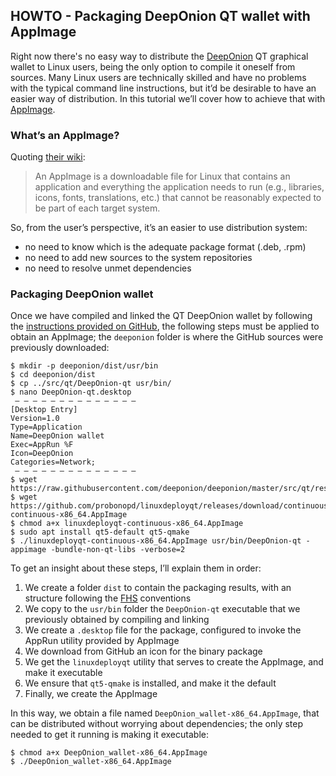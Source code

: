 ## HOWTO - Packaging DeepOnion QT wallet with AppImage

Right now there's no easy way to distribute the [DeepOnion](https://deeponion.org/) QT graphical wallet to Linux users, being the only option to compile it oneself from sources. Many Linux users are technically skilled and have no problems with the typical command line instructions, but it’d be desirable to have an easier way of distribution. In this tutorial we’ll cover how to achieve that with [AppImage](https://appimage.org/).

### What’s an AppImage?

Quoting [their wiki](https://github.com/AppImage/AppImageKit/wiki#-what-is-an-appimage):

> An AppImage is a downloadable file for Linux that contains an application and everything the application needs to run (e.g., libraries, icons, fonts, translations, etc.) that cannot be reasonably expected to be part of each target system.

So, from the user’s perspective, it’s an easier to use distribution system:

* no need to know which is the adequate package format (.deb, .rpm)
* no need to add new sources to the system repositories
* no need to resolve unmet dependencies

### Packaging DeepOnion wallet

Once we have compiled and linked the QT DeepOnion wallet by following the [instructions provided on GitHub](https://github.com/deeponion/deeponion/blob/master/doc/build-unix.txt), the following steps must be applied to obtain an AppImage; the `deeponion` folder is where the GitHub sources were previously downloaded:

```shell
$ mkdir -p deeponion/dist/usr/bin
$ cd deeponion/dist
$ cp ../src/qt/DeepOnion-qt usr/bin/
$ nano DeepOnion-qt.desktop
 — — — — — — — — — — — — — —
[Desktop Entry]
Version=1.0
Type=Application
Name=DeepOnion wallet
Exec=AppRun %F
Icon=DeepOnion
Categories=Network;
 — — — — — — — — — — — — — —
$ wget https://raw.githubusercontent.com/deeponion/deeponion/master/src/qt/res/icons/DeepOnion.png
$ wget https://github.com/probonopd/linuxdeployqt/releases/download/continuous/linuxdeployqt-continuous-x86_64.AppImage
$ chmod a+x linuxdeployqt-continuous-x86_64.AppImage
$ sudo apt install qt5-default qt5-qmake
$ ./linuxdeployqt-continuous-x86_64.AppImage usr/bin/DeepOnion-qt -appimage -bundle-non-qt-libs -verbose=2
```

To get an insight about these steps, I’ll explain them in order:
1. We create a folder `dist` to contain the packaging results, with an structure following the [FHS](https://wiki.linuxfoundation.org/lsb/fhs) conventions
1. We copy to the `usr/bin` folder the `DeepOnion-qt` executable that we previously obtained by compiling and linking
1. We create a `.desktop` file for the package, configured to invoke the AppRun utility provided by AppImage
1. We download from GitHub an icon for the binary package
1. We get the `linuxdeployqt` utility that serves to create the AppImage, and make it executable
1. We ensure that `qt5-qmake` is installed, and make it the default
1. Finally, we create the AppImage

In this way, we obtain a file named `DeepOnion_wallet-x86_64.AppImage`, that can be distributed without worrying about dependencies; the only step needed to get it running is making it executable:

```shell
$ chmod a+x DeepOnion_wallet-x86_64.AppImage
$ ./DeepOnion_wallet-x86_64.AppImage
```
